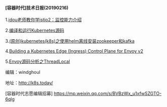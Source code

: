 #### [容器时代]技术日报(20190216)

1.[idou老师教你学istio2：监控能力介绍](http://dockone.io/article/8497)

2.[编译和运行Kubernetes源码](https://www.kubernetes.org.cn/5033.html)

3.[(原创)kubernetes(k8s)之使用helm离线安装zookeeper和kafka](https://www.kubernetes.org.cn/5032.html)

4.[Building a Kubernetes Edge (Ingress) Control Plane for Envoy v2](https://kubernetes.io/blog/2019/02/12/building-a-kubernetes-edge-control-plane-for-envoy-v2/)

5.[Envoy源码分析之ThreadLocal](https://mp.weixin.qq.com/s/YMI1fbWDqoD4kJpe5mnR1A)



编辑：windghoul

地址：http://k8s.today/

[容器时代志愿编辑招募] https://mp.weixin.qq.com/s/BVBzWx_u1xfwSZGTO-6qlg